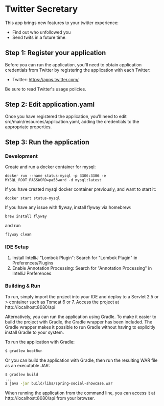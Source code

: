 Twitter Secretary
====================================
This app brings new features to your twitter experience:
* Find out who unfollowed you
* Send twits in a future time.

Step 1: Register your application
---------------------------------
Before you can run the application, you'll need to obtain application credentials from Twitter by registering the application with each Twitter:

 * Twitter: https://apps.twitter.com/

Be sure to read Twitter's usage policies.

Step 2: Edit application.yaml
-----------------------------------
Once you have registered the application, you'll need to edit src/main/resources/application.yaml, adding the credentials to the appropriate properties.

Step 3: Run the application
---------------------------

### Development

Create and run a docker container for mysql:
```
docker run --name status-mysql -p 3306:3306 -e MYSQL_ROOT_PASSWORD=pa55word -d mysql:latest
```

If you have created mysql docker container previously, and want to start it:
```
docker start status-mysql
```

If you have any issue with flyway, install flyway via homebrew:
```
brew install flyway
```
and run 
```
flyway clean
```

### IDE Setup

1. Install IntelliJ "Lombok Plugin": Search for "Lombok Plugin" in Preferences/Plugins 
2. Enable Annotation Processing: Search for "Annotation Processing" in IntelliJ Preferences

### Building & Run

To run, simply import the project into your IDE and deploy to a Servlet 2.5 or > container such as Tomcat 6 or 7.
Access the project at http://localhost:8080/api

Alternatively, you can run the application using Gradle. To make it easier to build the project with Gradle, the Gradle wrapper has been included. The Gradle wrapper makes it possible to run Gradle without having to explicitly install Gradle to your system.

To run the application with Gradle:

```sh
$ gradlew bootRun
```

Or you can build the application with Gradle, then run the resulting WAR file as an executable JAR:

```sh
$ gradlew build
...
$ java -jar build/libs/spring-social-showcase.war
```

When running the application from the command line, you can access it at http://localhost:8080/api from your browser.
